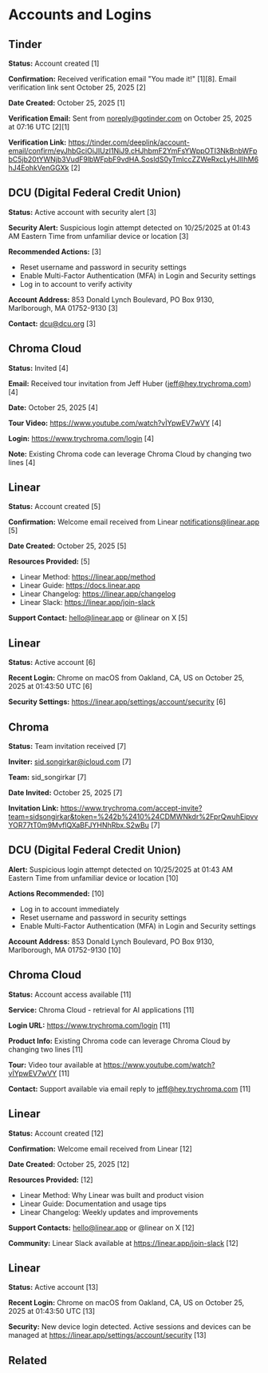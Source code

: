 # Accounts and Logins

## Tinder

**Status:** Account created [1]

**Confirmation:** Received verification email "You made it!" [1][8]. Email verification link sent October 25, 2025 [2]

**Date Created:** October 25, 2025 [1]



**Verification Email:** Sent from noreply@gotinder.com on October 25, 2025 at 07:16 UTC [2][1]

**Verification Link:** https://tinder.com/deeplink/account-email/confirm/eyJhbGciOiJIUzI1NiJ9.cHJhbmF2YmFsYWppOTI3NkBnbWFpbC5jb20tYWNjb3VudF9lbWFpbF9vdHA.SosldS0yTmlccZZWeRxcLyHJIIhM6hJ4EohkVenGGXk [2]


## DCU (Digital Federal Credit Union)

**Status:** Active account with security alert [3]

**Security Alert:** Suspicious login attempt detected on 10/25/2025 at 01:43 AM Eastern Time from unfamiliar device or location [3]

**Recommended Actions:** [3]
- Reset username and password in security settings
- Enable Multi-Factor Authentication (MFA) in Login and Security settings
- Log in to account to verify activity

**Account Address:** 853 Donald Lynch Boulevard, PO Box 9130, Marlborough, MA 01752-9130 [3]

**Contact:** dcu@dcu.org [3]


## Chroma Cloud

**Status:** Invited [4]

**Email:** Received tour invitation from Jeff Huber (jeff@hey.trychroma.com) [4]

**Date:** October 25, 2025 [4]

**Tour Video:** https://www.youtube.com/watch?vÌYpwEV7wVY [4]

**Login:** https://www.trychroma.com/login [4]

**Note:** Existing Chroma code can leverage Chroma Cloud by changing two lines [4]


## Linear

**Status:** Account created [5]

**Confirmation:** Welcome email received from Linear <notifications@linear.app> [5]

**Date Created:** October 25, 2025 [5]

**Resources Provided:** [5]
- Linear Method: https://linear.app/method
- Linear Guide: https://docs.linear.app
- Linear Changelog: https://linear.app/changelog
- Linear Slack: https://linear.app/join-slack

**Support Contact:** hello@linear.app or @linear on X [5]


## Linear

**Status:** Active account [6]

**Recent Login:** Chrome on macOS from Oakland, CA, US on October 25, 2025 at 01:43:50 UTC [6]

**Security Settings:** https://linear.app/settings/account/security [6]


## Chroma

**Status:** Team invitation received [7]

**Inviter:** sid.songirkar@icloud.com [7]

**Team:** sid_songirkar [7]

**Date Invited:** October 25, 2025 [7]

**Invitation Link:** https://www.trychroma.com/accept-invite?team=sidsongirkar&token=%242b%2410%24CDMWNkdr%2FprQwuhEipvvYOR77tT0m9MvflQXaBFJYHNhRbx.S2wBu [7]


## DCU (Digital Federal Credit Union)

**Alert:** Suspicious login attempt detected on 10/25/2025 at 01:43 AM Eastern Time from unfamiliar device or location [10]

**Actions Recommended:** [10]
- Log in to account immediately
- Reset username and password in security settings
- Enable Multi-Factor Authentication (MFA) in Login and Security settings

**Account Address:** 853 Donald Lynch Boulevard, PO Box 9130, Marlborough, MA 01752-9130 [10]


## Chroma Cloud

**Status:** Account access available [11]

**Service:** Chroma Cloud - retrieval for AI applications [11]

**Login URL:** https://www.trychroma.com/login [11]

**Product Info:** Existing Chroma code can leverage Chroma Cloud by changing two lines [11]

**Tour:** Video tour available at https://www.youtube.com/watch?vÌYpwEV7wVY [11]

**Contact:** Support available via email reply to jeff@hey.trychroma.com [11]


## Linear

**Status:** Account created [12]

**Confirmation:** Welcome email received from Linear [12]

**Date Created:** October 25, 2025 [12]

**Resources Provided:** [12]
- Linear Method: Why Linear was built and product vision
- Linear Guide: Documentation and usage tips
- Linear Changelog: Weekly updates and improvements

**Support Contacts:** hello@linear.app or @linear on X [12]

**Community:** Linear Slack available at https://linear.app/join-slack [12]


## Linear

**Status:** Active account [13]

**Recent Login:** Chrome on macOS from Oakland, CA, US on October 25, 2025 at 01:43:50 UTC [13]

**Security:** New device login detected. Active sessions and devices can be managed at https://linear.app/settings/account/security [13]

## Related

